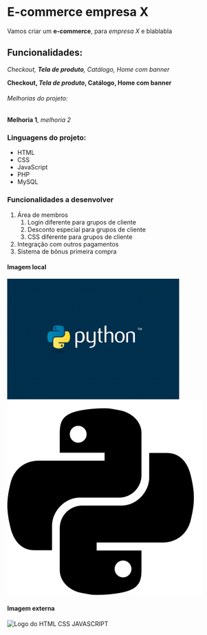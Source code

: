 # E-commerce empresa X

Vamos criar um **e-commerce**, para *empresa X* e blablabla

## Funcionalidades:

_Checkout, **Tela de produto**, Catálogo, Home com banner_

**Checkout, _Tela de produto_, Catálogo, Home com banner**

###### Melhorias do projeto:

__Melhoria 1__, _melhoria 2_

### Linguagens do projeto:

* HTML
* CSS
* JavaScript
* PHP
* MySQL
  
### Funcionalidades a desenvolver

1. Área de membros
   1. Login diferente para grupos de cliente
   2. Desconto especial para grupos de cliente
   3. CSS diferente para grupos de cliente
2. Integração com outros pagamentos
3. Sistema de bônus primeira compra
   
#### Imagem local

![Logo do Pyton](img/PYTHON-400x280.png)
![Logo do Python2](img/python.png)

#### Imagem externa
![Logo do HTML CSS JAVASCRIPT](https://www.google.com/url?sa=i&url=https%3A%2F%2Fpt.dreamstime.com%2Fillustration%2Fjavascript.html&psig=AOvVaw2IpU_SWPjzvlj8dR6cqSZU&ust=1627665691798000&source=images&cd=vfe&ved=0CAsQjRxqFwoTCOCrtsPliPICFQAAAAAdAAAAABAK)